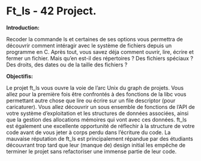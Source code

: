 # Ft_ls - 42 Project.

**Introduction:**

Recoder la commande ls et certaines de ses options vous permettra de découvrir
comment intéragir avec le système de fichiers depuis un programme en C. Après tout,
vous savez déja comment ouvrir, lire, écrire et fermer un fichier. Mais qu’en est-il des
répertoires ? Des fichiers spéciaux ? Des droits, des dates ou de la taille des fichiers ?

**Objectifis:**

Le projet ft_ls vous ouvre la voie de l’arc Unix du graph de projets. Vous allez
pour la première fois être confrontés à des fonctions de la libc vous permettant autre
chose que lire ou écrire sur un file descriptor (pour caricaturer). Vous allez découvrir un
sous ensemble de fonctions de l’API de votre système d’exploitation et les structures de
données associées, ainsi que la gestion des allocations mémoires qui vont avec ces données.
ft_ls est également une excellente opportunité de réflechir à la structure de votre
code avant de vous jeter à corps perdu dans l’écriture du code. La mauvaise réputation
de ft_ls est principalement répandue par des étudiants découvrant trop tard que leur
(manque de) design initial les empêche de terminer le projet sans refactoriser une immense
partie de leur code.
